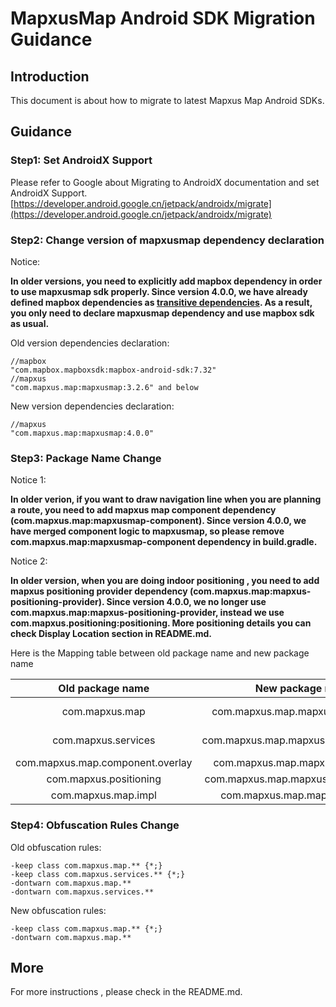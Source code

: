 # MapxusMap Android SDK Migration Guidance

## Introduction

This document is about how to migrate to latest Mapxus Map Android SDKs.

## Guidance

### Step1: Set AndroidX Support

Please refer to Google about Migrating to AndroidX documentation and set AndroidX Support. [https://developer.android.google.cn/jetpack/androidx/migrate](https://developer.android.google.cn/jetpack/androidx/migrate)

### Step2: Change version of mapxusmap dependency declaration

Notice:

**In older versions, you need to explicitly add mapbox dependency in order to use mapxusmap sdk properly. Since version 4.0.0, we have already defined mapbox dependencies as [transitive dependencies](https://docs.gradle.org/current/userguide/dependency_management_terminology.html#sub:terminology_transitive_dependency). As a result, you only need to declare mapxusmap dependency and use mapbox sdk as usual.**

Old version dependencies declaration:
```
//mapbox
"com.mapbox.mapboxsdk:mapbox-android-sdk:7.32"
//mapxus
"com.mapxus.map:mapxusmap:3.2.6" and below

```

New version dependencies declaration:
```
//mapxus
"com.mapxus.map:mapxusmap:4.0.0"

```

### Step3: Package Name Change

Notice 1:

**In older verion, if you want to draw navigation line when you are planning a route, you need to add mapxus map component dependency (com.mapxus.map:mapxusmap-component). Since version 4.0.0, we have merged component logic to mapxusmap, so please remove com.mapxus.map:mapxusmap-component dependency in build.gradle.**

Notice 2:

**In older version, when you are doing indoor positioning , you need to add mapxus positioning provider dependency (com.mapxus.map:mapxus-positioning-provider). Since version 4.0.0, we no longer use com.mapxus.map:mapxus-positioning-provider, instead we use com.mapxus.positioning:positioning. More positioning details you can check Display Location section in README.md.**


Here is the Mapping table between old package name and new package name

Old package name  |  New package name | Example class
:-: | :-: | :-:
 com.mapxus.map  | com.mapxus.map.mapxusmap.api.map |  MapViewProvider ,IndoorBuilding
 com.mapxus.services  | com.mapxus.map.mapxusmap.api.services  | RoutePlanning , BuildingSearch
 com.mapxus.map.component.overlay  | com.mapxus.map.mapxusmap.overlay  | WalkRouteOverlay
  com.mapxus.positioning  | com.mapxus.map.mapxusmap.positioning  | ErrorInfo , IndoorLocation
  com.mapxus.map.impl  | com.mapxus.map.mapxusmap.impl  | MapboxMapViewProvider


### Step4: Obfuscation Rules Change

Old obfuscation rules:
```
-keep class com.mapxus.map.** {*;}
-keep class com.mapxus.services.** {*;}
-dontwarn com.mapxus.map.**
-dontwarn com.mapxus.services.**

```

New obfuscation rules:
```
-keep class com.mapxus.map.** {*;}
-dontwarn com.mapxus.map.**
```

## More

For more instructions , please check in the README.md.
